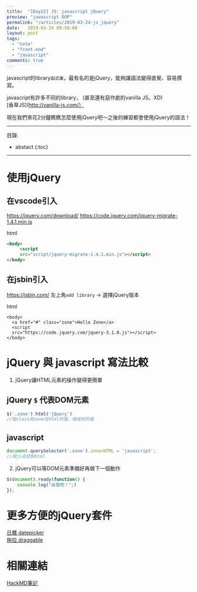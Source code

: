 ```yaml
---
title:  "[Day22] JS: javascript jQuery"
preview: "javascript OOP"
permalink: "/articles/2019-03-24-js_jquery"
date:   2019-03-24 09:56:00
layout: post
tags:
  - "note"  
  - "front-end"
  - "javascript"  
comments: true
---
```


javascript的library`函式庫`，最有名的是jQuery，能夠讓語法變得直覺、容易撰寫。
<!-- more -->

javascript有許多不同的library，
(甚至還有惡作劇的vanilla JS。XD)  
[香草JS](http://vanilla-js.com/）

現在我們來花2分鐘瞧瞧怎麼使用jQuery吧～之後的練習都會使用jQuery的語法！  

---
目錄:
* abstact
{:toc}

---

# 使用jQuery

## 在vscode引入
https://jquery.com/download/
https://code.jquery.com/jquery-migrate-1.4.1.min.js

html

```html
<body>
     <script 
     src="script/jquery-migrate-1.4.1.min.js"></script>
</body> 
```

## 在jsbin引入

https://jsbin.com/
左上角`add library` -> 選擇jQuery版本

html

```htmlmixed
<body>
  <a href="#" class="zone">Hello Zone</a>
  <script
  src="https://code.jquery.com/jquery-3.1.0.js"></script>
</body>
```

# jQuery 與 javascript 寫法比較

1. jQuery讓HTML元素的操作變得更簡單

## jQuery `$` 代表DOM元素

```javascript
$('.zone').html('jQuery') 
//取class為zone在html的值，改成別的值
```

## javascript

```javascript
document.querySelector('.zone').innerHTML = 'javascript';  
//用js去控制html
```

2. jQuery可以等DOM元素準備好再做下一個動作

```javascript
$(document).ready(function() {
	console.log("出發吧！";)
});
```

# 更多方便的jQuery套件

[日曆 datepicker](https://jqueryui.com/datepicker/)  
[拖拉 draggable](https://jqueryui.com/draggable/)  

# 相關連結

[HackMD筆記](https://hackmd.io/Mq1ks1dFRCyCXWLHJJxVOg?view)  